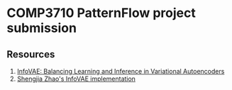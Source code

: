 # COMP3710 PatternFlow project submission




## Resources
1. [InfoVAE: Balancing Learning and Inference in Variational Autoencoders](https://arxiv.org/pdf/1706.02262.pdf)
2. [Shengjia Zhao's InfoVAE implementation](https://github.com/ShengjiaZhao/MMD-Variational-Autoencoder/)
